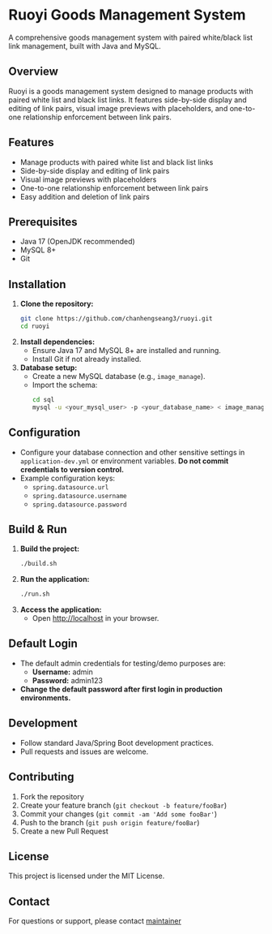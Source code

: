 # Ruoyi Goods Management System

A comprehensive goods management system with paired white/black list link management, built with Java and MySQL.

## Overview
Ruoyi is a goods management system designed to manage products with paired white list and black list links. It features side-by-side display and editing of link pairs, visual image previews with placeholders, and one-to-one relationship enforcement between link pairs.

## Features
- Manage products with paired white list and black list links
- Side-by-side display and editing of link pairs
- Visual image previews with placeholders
- One-to-one relationship enforcement between link pairs
- Easy addition and deletion of link pairs

## Prerequisites
- Java 17 (OpenJDK recommended)
- MySQL 8+
- Git

## Installation
1. **Clone the repository:**
   ```bash
   git clone https://github.com/chanhengseang3/ruoyi.git
   cd ruoyi
   ```
2. **Install dependencies:**
   - Ensure Java 17 and MySQL 8+ are installed and running.
   - Install Git if not already installed.
3. **Database setup:**
   - Create a new MySQL database (e.g., `image_manage`).
   - Import the schema:
     ```bash
     cd sql
     mysql -u <your_mysql_user> -p <your_database_name> < image_manage.sql
     ```

## Configuration
- Configure your database connection and other sensitive settings in `application-dev.yml` or environment variables. **Do not commit credentials to version control.**
- Example configuration keys:
  - `spring.datasource.url`
  - `spring.datasource.username`
  - `spring.datasource.password`

## Build & Run
1. **Build the project:**
   ```bash
   ./build.sh
   ```
2. **Run the application:**
   ```bash
   ./run.sh
   ```
3. **Access the application:**
   - Open [http://localhost](http://localhost) in your browser.

## Default Login
- The default admin credentials for testing/demo purposes are:
  - **Username:** admin
  - **Password:** admin123
- **Change the default password after first login in production environments.**

## Development
- Follow standard Java/Spring Boot development practices.
- Pull requests and issues are welcome.

## Contributing
1. Fork the repository
2. Create your feature branch (`git checkout -b feature/fooBar`)
3. Commit your changes (`git commit -am 'Add some fooBar'`)
4. Push to the branch (`git push origin feature/fooBar`)
5. Create a new Pull Request

## License
This project is licensed under the MIT License.

## Contact
For questions or support, please contact [maintainer](mailto:chanheng.sng3@gmail.com)
